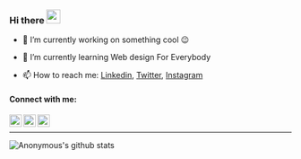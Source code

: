 ### Hi there  <img src="https://media.giphy.com/media/hvRJCLFzcasrR4ia7z/giphy.gif" width="25px">

<!--
**LasyCoder/LasyCoder** is a ✨ _special_ ✨ repository because its `README.md` (this file) appears on your GitHub profile.

Here are some ideas to get you started:

- 🔭 I’m currently working on ...
- 🌱 I’m currently learning AngularJS
- 👯 I’m looking to collaborate on ...
- 🤔 I’m looking for help with ...
- 💬 Ask me about ...
- 📫 How to reach me: [twitter](https://twitter.com/ManishSamrats/), [Instagram](https://instagram.com/manish_samrat_/)
- 😄 Pronouns: ...
- ⚡ Fun fact: ...
-->
- 🔭 I’m currently working on something cool :wink:

- 🌱 I’m currently learning Web design For Everybody

- 📫 How to reach me: [Linkedin](https://www.linkedin.com/in/manishsamrat-3006/), [Twitter](https://twitter.com/ManishSamrats/), [Instagram](https://instagram.com/manish_samrat_/)


#### Connect with me:

[<img align="left" alt="LasyCoder | Twitter" width="22px" src="https://cdn.jsdelivr.net/npm/simple-icons@v3/icons/twitter.svg" />](https://twitter.com/ManishSamrats/)
[<img align="left" alt="LasyCoder | LinkedIn" width="22px" src="https://cdn.jsdelivr.net/npm/simple-icons@v3/icons/linkedin.svg" />](https://www.linkedin.com/in/manishsamrat-3006/)
[<img align="left" alt="LasyCoder | Instagram" width="22px" src="https://cdn.jsdelivr.net/npm/simple-icons@v3/icons/instagram.svg" />](https://instagram.com/manish_samrat_/)

<br />

---

<img align="left" alt="Anonymous's github stats" src="https://github-readme-stats.vercel.app/api?username=lasycoder&show_icons=true&theme=radical" />
